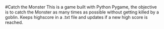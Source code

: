 #Catch the Monster
This is a game built with Python Pygame, the objective is to catch the Monster as many times as possible without getting killed by a goblin.  Keeps highscore in a .txt file and updates if a new high score is reached.
